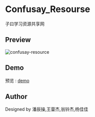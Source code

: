 # Confusay_Resourse
子曰学习资源共享网

## Preview
![confusay-resource](http://o99llmab0.bkt.clouddn.com/confusay-resource-preview.png?imageView/3/w/600)

## Demo
预览 : [demo](https://52admln.github.io/confusay-resource/)

## Author
Designed by 潘辰操,王蓥杰,翁铃杰,杨佳佳

